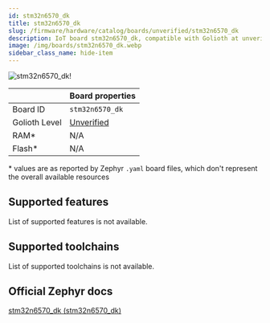 ```yaml
---
id: stm32n6570_dk
title: stm32n6570_dk
slug: /firmware/hardware/catalog/boards/unverified/stm32n6570_dk
description: IoT board stm32n6570_dk, compatible with Golioth at unverified level.
image: /img/boards/stm32n6570_dk.webp
sidebar_class_name: hide-item
---
```


[//]: # (This is an auto-generated file, do not edit! Changes to it will be lost upon re-generation)

![stm32n6570_dk!](/img/boards/stm32n6570_dk.webp "stm32n6570_dk")

|                | Board properties     |
| -------------  | -------------------- |
| Board ID       | `stm32n6570_dk` |
| Golioth Level  | [Unverified](/firmware/hardware#unverified-boards) |
| RAM*           | N/A |
| Flash*         | N/A |

\* values are as reported by Zephyr `.yaml` board files, which don't represent the overall available resources



## Supported features

List of supported features is not available.

## Supported toolchains

List of supported toolchains is not available.

## Official Zephyr docs

[stm32n6570_dk (stm32n6570_dk)](https://docs.zephyrproject.org/latest/boards/st/stm32n6570_dk/doc/index.html)
